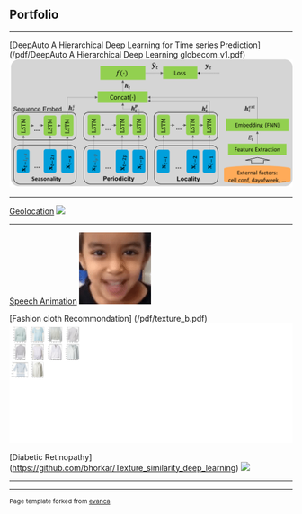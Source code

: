 ## Portfolio

---


[DeepAuto A Hierarchical Deep Learning for Time series Prediction](/pdf/DeepAuto A Hierarchical Deep Learning globecom_v1.pdf)
<img src="images/Picture1.png?raw=true"/>

---
[Geolocation](https://github.com/bhorkar/geolocation_tensorflow_2.0)
<img src="images/ezgif.com-video-to-gif?raw=true"/>

---
[Speech Animation](https://github.com/bhorkar/speech_animator)
<img src="images/ezgif.com-video-to-gif.gif?raw=true"/>


[Fashion cloth Recommondation] (/pdf/texture_b.pdf)
<img src="images/texture.png?raw=true"/>


[Diabetic Retinopathy] (https://github.com/bhorkar/Texture_similarity_deep_learning)
<img src="images/diabetic.gfif?raw=true"/>


---





---
<p style="font-size:11px">Page template forked from <a href="https://github.com/evanca/quick-portfolio">evanca</a></p>
<!-- Remove above link if you don't want to attibute -->

